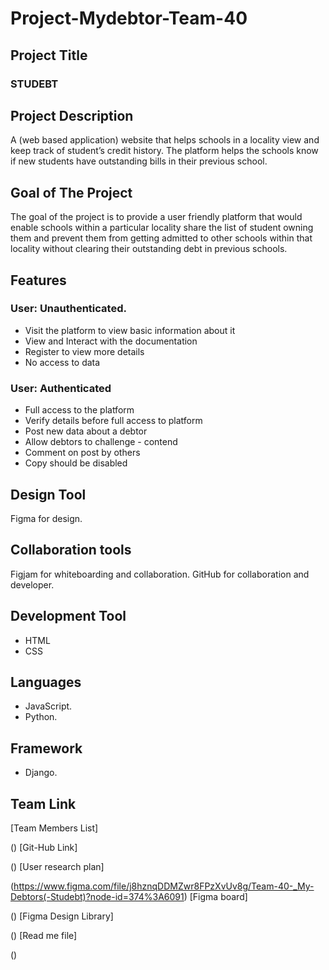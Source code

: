 # Project-Mydebtor-Team-40

## Project Title
### STUDEBT

## Project Description
A (web based application) website that helps schools in a locality view and keep track of student’s credit history. The platform helps the schools know if new students have outstanding bills in their previous school. 


## Goal of The Project
The goal of the project is to provide a user friendly platform that would enable schools within a particular locality share the list of student owning them and prevent them from getting admitted to other schools within that locality without clearing their outstanding debt in previous schools.

## Features
### User: Unauthenticated.

- Visit the platform to view basic information about it
- View and Interact with the documentation
- Register to view more details
- No access to data

### User: Authenticated
- Full access to the platform
- Verify details before full access to platform
- Post new data about a debtor
- Allow debtors to challenge - contend
- Comment on post by others
- Copy should be disabled



## Design Tool
Figma for design.

## Collaboration tools
Figjam for whiteboarding and collaboration.
GitHub for collaboration and developer.

## Development Tool
- HTML
- CSS

## Languages
- JavaScript.
- Python.

## Framework
- Django.

## Team Link
[Team Members List]


()
[Git-Hub Link]

()
[User research plan]

(https://www.figma.com/file/j8hznqDDMZwr8FPzXvUv8g/Team-40-_My-Debtors(-Studebt)?node-id=374%3A6091)
[Figma board]

()
[Figma Design Library]

()
[Read me file]

()

